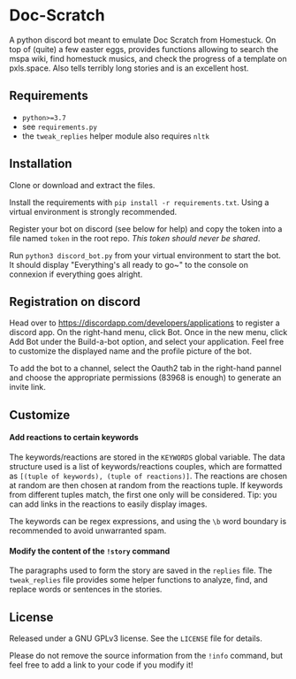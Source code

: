 # Doc-Scratch
A python discord bot meant to emulate Doc Scratch from Homestuck.
On top of (quite) a few easter eggs, provides functions allowing to search the mspa wiki, find homestuck musics, and check the progress of a template on pxls.space.
Also tells terribly long stories and is an excellent host.

## Requirements
* `python>=3.7`
* see `requirements.py`
* the `tweak_replies` helper module also requires `nltk`

## Installation
Clone or download and extract the files.

Install the requirements with `pip install -r requirements.txt`. Using a virtual environment is strongly recommended.

Register your bot on discord (see below for help) and copy the token into a file named `token` in the root repo. *This token should never be shared*.

Run `python3 discord_bot.py` from your virtual environment to start the bot. 
It should display "Everything's all ready to go~" to the console on connexion if everything goes alright.

## Registration on discord

Head over to https://discordapp.com/developers/applications to register a discord app. 
On the right-hand menu, click Bot. Once in the new menu, click Add Bot under the Build-a-bot option, and select your application.
Feel free to customize the displayed name and the profile picture of the bot.

To add the bot to a channel, select the Oauth2 tab in the right-hand pannel and choose the appropriate permissions (83968 is enough) to generate an invite link.

## Customize
#### Add reactions to certain keywords
The keywords/reactions are stored in the `KEYWORDS` global variable. 
The data structure used is a list of keywords/reactions couples, which are formatted as `[(tuple of keywords), (tuple of reactions)]`. 
The reactions are chosen at random are then chosen at random from the reactions tuple. If keywords from different tuples match, the first one only will be considered. Tip: you can add links in the reactions to easily display images. 

The keywords can be regex expressions, and using the `\b` word boundary is recommended to avoid unwarranted spam.
#### Modify the content of the `!story` command
The paragraphs used to form the story are saved in the `replies` file. The `tweak_replies` file provides some helper functions to analyze, find, and replace words or sentences in the stories.

## License
Released under a GNU GPLv3 license. See the `LICENSE` file for details.

Please do not remove the source information from the `!info` command, but feel free to add a link to your code if you modify it!

